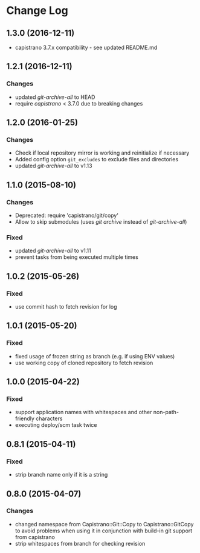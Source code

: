 # Change Log

## 1.3.0 (2016-12-11)
  - capistrano 3.7.x compatibility - see updated README.md

## 1.2.1 (2016-12-11)
### Changes
  - updated _git-archive-all_ to HEAD
  - require _capistrano_ < 3.7.0 due to breaking changes

## 1.2.0 (2016-01-25)
### Changes
  - Check if local repository mirror is working and reinitialize if necessary
  - Added config option `git_excludes` to exclude files and directories
  - updated _git-archive-all_ to v1.13

## 1.1.0 (2015-08-10)
### Changes
  - Deprecated: require 'capistrano/git/copy'
  - Allow to skip submodules (uses _git archive_ instead of _git-archive-all_)
### Fixed
  - updated _git-archive-all_ to v1.11
  - prevent tasks from being executed multiple times

## 1.0.2 (2015-05-26)
### Fixed
  - use commit hash to fetch revision for log

## 1.0.1 (2015-05-20)
### Fixed
  - fixed usage of frozen string as branch (e.g. if using ENV values)
  - use working copy of cloned repository to fetch revision

## 1.0.0 (2015-04-22)
### Fixed
  - support application names with whitespaces and other non-path-friendly characters
  - executing deploy/scm task twice

## 0.8.1 (2015-04-11)
### Fixed
  - strip branch name only if it is a string

## 0.8.0 (2015-04-07)
### Changes
  - changed namespace from Capistrano::Git::Copy to Capistrano::GitCopy to avoid problems when using it in conjunction with build-in git support from capistrano
  - strip whitespaces from branch for checking revision
